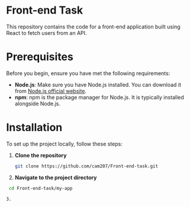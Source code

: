 # Front-end Task

This repository contains the code for a front-end application built using React to fetch users from an API.

# Prerequisites

Before you begin, ensure you have met the following requirements:

- **Node.js**: Make sure you have Node.js installed. You can download it from [Node.js official website](https://nodejs.org/).
- **npm**: npm is the package manager for Node.js. It is typically installed alongside Node.js.

# Installation

To set up the project locally, follow these steps:

1. **Clone the repository**

   ```bash
   git clone https://github.com/cam207/Front-end-task.git
2. **Navigate to the project directory**
  ```bash
   cd Front-end-task/my-app

3.




